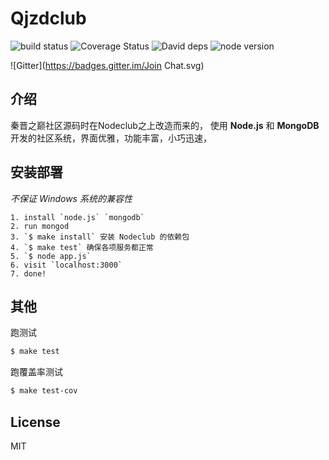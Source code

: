 Qjzdclub
=

![build status][travis-image]
![Coverage Status](https://img.shields.io/coveralls/cnodejs/nodeclub.svg?style=flat-square)
![David deps][david-image]
![node version][node-image]

![Gitter](https://badges.gitter.im/Join Chat.svg)

[travis-image]: https://img.shields.io/travis/cnodejs/nodeclub.svg?style=flat-square
[david-image]: https://img.shields.io/david/cnodejs/nodeclub.svg?style=flat-square
[node-image]: https://img.shields.io/badge/node.js-%3E=_0.10-green.svg?style=flat-square

## 介绍

秦晋之巅社区源码时在Nodeclub之上改造而来的，
使用 **Node.js** 和 **MongoDB** 开发的社区系统，界面优雅，功能丰富，小巧迅速，

## 安装部署

*不保证 Windows 系统的兼容性*

```
1. install `node.js` `mongodb`
2. run mongod
3. `$ make install` 安装 Nodeclub 的依赖包
4. `$ make test` 确保各项服务都正常
5. `$ node app.js`
6. visit `localhost:3000`
7. done!
```

## 其他

跑测试

```bash
$ make test
```

跑覆盖率测试

```bash
$ make test-cov
```

## License

MIT
